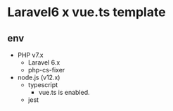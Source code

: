 # Laravel6 x vue.ts template

## env

- PHP v7.x
  - Laravel 6.x
  - php-cs-fixer
- node.js (v12.x)
  - typescript
    - vue.ts is enabled.
  - jest
